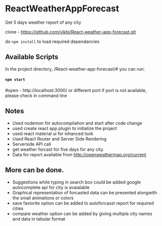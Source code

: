 # ReactWeatherAppForecast
Get 5 days weather report of any city

clone - https://github.com/vikbi/React-weather-app-forecast.git

do `npm install` to load required dependancies

## Available Scripts

In the project directory, /React-weather-app-forecast/# you can run:

#### `npm start` 

#open - http://localhost:3000/
or different port if port is not available, please check in command line
## Notes

- Used nodemon for autocompilation and start after code change
- used create react app plugin to initialize the project
- used react material ui for inhanced look
- Used React Router and Server Side Rendering 
- Serverside API call
- get weather forcast for five days for any city.
- Data for report available from http://openweathermap.org/current

## More can be done.
- Suggestions while typing in search box could be added google autocomplete api for city is avaialable 
- Graphical representation of forcasted data can be presented alongwith the small animations or colors
- save faviorite option can be added to autoforcasst report for required cities
- compare weather option can be added by giving multiple city names and data in tabular format






